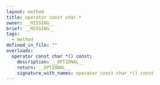 ```yaml
---
layout: method
title: operator const char *
owner: __MISSING__
brief: __MISSING__
tags:
  - method
defined_in_file: ""
overloads:
  operator const char *() const:
    description: __OPTIONAL__
    return: __OPTIONAL__
    signature_with_names: operator const char *() const
---
```

